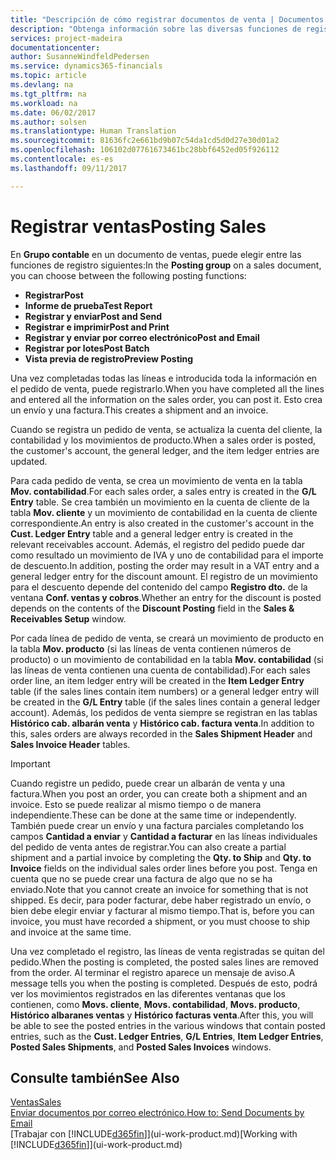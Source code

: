 ```yaml
---
title: "Descripción de cómo registrar documentos de venta | Documentos de Microsoft"
description: "Obtenga información sobre las diversas funciones de registro para registrar documentos de venta."
services: project-madeira
documentationcenter: 
author: SusanneWindfeldPedersen
ms.service: dynamics365-financials
ms.topic: article
ms.devlang: na
ms.tgt_pltfrm: na
ms.workload: na
ms.date: 06/02/2017
ms.author: solsen
ms.translationtype: Human Translation
ms.sourcegitcommit: 81636fc2e661bd9b07c54da1cd5d0d27e30d01a2
ms.openlocfilehash: 106102d07761673461bc28bbf6452ed05f926112
ms.contentlocale: es-es
ms.lasthandoff: 09/11/2017

---
```

# <a name="posting-sales"></a><span data-ttu-id="db5a9-103">Registrar ventas</span><span class="sxs-lookup"><span data-stu-id="db5a9-103">Posting Sales</span></span>
<span data-ttu-id="db5a9-104">En **Grupo contable** en un documento de ventas, puede elegir entre las funciones de registro siguientes:</span><span class="sxs-lookup"><span data-stu-id="db5a9-104">In the **Posting group** on a sales document, you can choose between the following posting functions:</span></span>

* <span data-ttu-id="db5a9-105">**Registrar**</span><span class="sxs-lookup"><span data-stu-id="db5a9-105">**Post**</span></span>
* <span data-ttu-id="db5a9-106">**Informe de prueba**</span><span class="sxs-lookup"><span data-stu-id="db5a9-106">**Test Report**</span></span>
* <span data-ttu-id="db5a9-107">**Registrar y enviar**</span><span class="sxs-lookup"><span data-stu-id="db5a9-107">**Post and Send**</span></span>
* <span data-ttu-id="db5a9-108">**Registrar e imprimir**</span><span class="sxs-lookup"><span data-stu-id="db5a9-108">**Post and Print**</span></span>
* <span data-ttu-id="db5a9-109">**Registrar y enviar por correo electrónico**</span><span class="sxs-lookup"><span data-stu-id="db5a9-109">**Post and Email**</span></span>
* <span data-ttu-id="db5a9-110">**Registrar por lotes**</span><span class="sxs-lookup"><span data-stu-id="db5a9-110">**Post Batch**</span></span>
* <span data-ttu-id="db5a9-111">**Vista previa de registro**</span><span class="sxs-lookup"><span data-stu-id="db5a9-111">**Preview Posting**</span></span>

<span data-ttu-id="db5a9-112">Una vez completadas todas las líneas e introducida toda la información en el pedido de venta, puede registrarlo.</span><span class="sxs-lookup"><span data-stu-id="db5a9-112">When you have completed all the lines and entered all the information on the sales order, you can post it.</span></span> <span data-ttu-id="db5a9-113">Esto crea un envío y una factura.</span><span class="sxs-lookup"><span data-stu-id="db5a9-113">This creates a shipment and an invoice.</span></span>

<span data-ttu-id="db5a9-114">Cuando se registra un pedido de venta, se actualiza la cuenta del cliente, la contabilidad y los movimientos de producto.</span><span class="sxs-lookup"><span data-stu-id="db5a9-114">When a sales order is posted, the customer's account, the general ledger, and the item ledger entries are updated.</span></span>

<span data-ttu-id="db5a9-115">Para cada pedido de venta, se crea un movimiento de venta en la tabla **Mov. contabilidad**.</span><span class="sxs-lookup"><span data-stu-id="db5a9-115">For each sales order, a sales entry is created in the **G/L Entry** table.</span></span> <span data-ttu-id="db5a9-116">Se crea también un movimiento en la cuenta de cliente de la tabla **Mov. cliente** y un movimiento de contabilidad en la cuenta de cliente correspondiente.</span><span class="sxs-lookup"><span data-stu-id="db5a9-116">An entry is also created in the customer's account in the **Cust. Ledger Entry** table and a general ledger entry is created in the relevant receivables account.</span></span> <span data-ttu-id="db5a9-117">Además, el registro del pedido puede dar como resultado un movimiento de IVA y uno de contabilidad para el importe de descuento.</span><span class="sxs-lookup"><span data-stu-id="db5a9-117">In addition, posting the order may result in a VAT entry and a general ledger entry for the discount amount.</span></span> <span data-ttu-id="db5a9-118">El registro de un movimiento para el descuento depende del contenido del campo **Registro dto.** de la ventana **Conf. ventas y cobros**.</span><span class="sxs-lookup"><span data-stu-id="db5a9-118">Whether an entry for the discount is posted depends on the contents of the **Discount Posting** field in the **Sales & Receivables Setup** window.</span></span>

<span data-ttu-id="db5a9-119">Por cada línea de pedido de venta, se creará un movimiento de producto en la tabla **Mov. producto** (si las líneas de venta contienen números de producto) o un movimiento de contabilidad en la tabla **Mov. contabilidad** (si las líneas de venta contienen una cuenta de contabilidad).</span><span class="sxs-lookup"><span data-stu-id="db5a9-119">For each sales order line, an item ledger entry will be created in the **Item Ledger Entry** table (if the sales lines contain item numbers) or a general ledger entry will be created in the **G/L Entry** table (if the sales lines contain a general ledger account).</span></span> <span data-ttu-id="db5a9-120">Además, los pedidos de venta siempre se registran en las tablas **Histórico cab. albarán venta** y **Histórico cab. factura venta**.</span><span class="sxs-lookup"><span data-stu-id="db5a9-120">In addition to this, sales orders are always recorded in the **Sales Shipment Header** and **Sales Invoice Header** tables.</span></span>

> [!IMPORTANT]  
>   <span data-ttu-id="db5a9-121">Cuando registre un pedido, puede crear un albarán de venta y una factura.</span><span class="sxs-lookup"><span data-stu-id="db5a9-121">When you post an order, you can create both a shipment and an invoice.</span></span> <span data-ttu-id="db5a9-122">Esto se puede realizar al mismo tiempo o de manera independiente.</span><span class="sxs-lookup"><span data-stu-id="db5a9-122">These can be done at the same time or independently.</span></span> <span data-ttu-id="db5a9-123">También puede crear un envío y una factura parciales completando los campos **Cantidad a enviar** y **Cantidad a facturar** en las líneas individuales del pedido de venta antes de registrar.</span><span class="sxs-lookup"><span data-stu-id="db5a9-123">You can also create a partial shipment and a partial invoice by completing the **Qty. to Ship** and **Qty. to Invoice** fields on the individual sales order lines before you post.</span></span> <span data-ttu-id="db5a9-124">Tenga en cuenta que no se puede crear una factura de algo que no se ha enviado.</span><span class="sxs-lookup"><span data-stu-id="db5a9-124">Note that you cannot create an invoice for something that is not shipped.</span></span> <span data-ttu-id="db5a9-125">Es decir, para poder facturar, debe haber registrado un envío, o bien debe elegir enviar y facturar al mismo tiempo.</span><span class="sxs-lookup"><span data-stu-id="db5a9-125">That is, before you can invoice, you must have recorded a shipment, or you must choose to ship and invoice at the same time.</span></span>

<span data-ttu-id="db5a9-126">Una vez completado el registro, las líneas de venta registradas se quitan del pedido.</span><span class="sxs-lookup"><span data-stu-id="db5a9-126">When the posting is completed, the posted sales lines are removed from the order.</span></span> <span data-ttu-id="db5a9-127">Al terminar el registro aparece un mensaje de aviso.</span><span class="sxs-lookup"><span data-stu-id="db5a9-127">A message tells you when the posting is completed.</span></span> <span data-ttu-id="db5a9-128">Después de esto, podrá ver los movimientos registrados en las diferentes ventanas que los contienen, como **Movs. cliente**, **Movs. contabilidad**, **Movs. producto**, **Histórico albaranes ventas** y **Histórico facturas venta**.</span><span class="sxs-lookup"><span data-stu-id="db5a9-128">After this, you will be able to see the posted entries in the various windows that contain posted entries, such as the **Cust. Ledger Entries**, **G/L Entries**, **Item Ledger Entries**, **Posted Sales Shipments**, and **Posted Sales Invoices** windows.</span></span>

## <a name="see-also"></a><span data-ttu-id="db5a9-129">Consulte también</span><span class="sxs-lookup"><span data-stu-id="db5a9-129">See Also</span></span>
[<span data-ttu-id="db5a9-130">Ventas</span><span class="sxs-lookup"><span data-stu-id="db5a9-130">Sales</span></span>](sales-manage-sales.md)  
[<span data-ttu-id="db5a9-131">Enviar documentos por correo electrónico.</span><span class="sxs-lookup"><span data-stu-id="db5a9-131">How to: Send Documents by Email</span></span>](ui-how-send-documents-email.md)  
<span data-ttu-id="db5a9-132">[Trabajar con [!INCLUDE[d365fin](includes/d365fin_md.md)]](ui-work-product.md)</span><span class="sxs-lookup"><span data-stu-id="db5a9-132">[Working with [!INCLUDE[d365fin](includes/d365fin_md.md)]](ui-work-product.md)</span></span>


